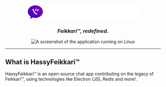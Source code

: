 <center><img src="/.github/assets/hassyfeikkari-banner-text-white.png" style="max-width:360px;">

### *Feikkari™, redefined.*
<img src="/.github/assets/screenshot-linux.png" alt="A screenshot of the application running on Linux"/></center>
<hr>

## What is HassyFeikkari™
HassyFeikkari™ is an open-source chat app contributing on the legacy of Feikkari™, using technologies like Electron (JS), Redis and more!.